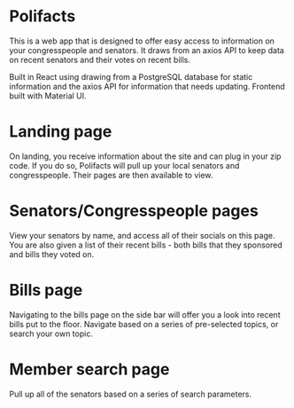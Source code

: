 # Polifacts

This is a web app that is designed to offer easy access to information on your congresspeople and senators. It draws from an axios API to keep data on recent senators and their votes on recent bills.

Built in React using drawing from a PostgreSQL database for static information and the axios API for information that needs updating. Frontend built with Material UI.

# Landing page

On landing, you receive information about the site and can plug in your zip code. If you do so, Polifacts will pull up your local senators and congresspeople. Their pages are then available to view.

# Senators/Congresspeople pages

View your senators by name, and access all of their socials on this page. You are also given a list of their recent bills - both bills that they sponsored and bills they voted on.

# Bills page

Navigating to the bills page on the side bar will offer you a look into recent bills put to the floor. Navigate based on a series of pre-selected topics, or search your own topic.

# Member search page

Pull up all of the senators based on a series of search parameters.

